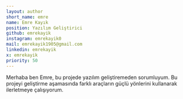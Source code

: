 ```yaml
---
layout: author
short_name: emre
name: Emre Kayık
position: Yazılım Geliştirici
github: emrekayik
instagram: emrekayik0
mail: emrekayik1905@gmail.com
linkedin: emrekayik
x: emrekayik
priority: 50
---
```


Merhaba ben Emre, bu projede yazılım geliştiremeden sorumluyum. 
Bu projeyi geliştirme aşamasında farklı araçların güçlü yönlerini kullanarak ilerletmeye çalışıyorum.

